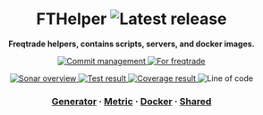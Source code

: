 <!-- Title section -->
<h1 align="center">
  FTHelper

  <img src="https://img.shields.io/github/v/release/kamontat/fthelper?style=flat-square&logo=github&logoColor=white&sort=semver" alt="Latest release" />
</h1>

<!-- Description section -->
<p align="center">
  <strong>Freqtrade helpers, contains scripts, servers, and docker images.</strong>
</p>

<!-- Static badge setup -->
<p align="center">
  <a href="https://github.com/kamontat/gitgo">
    <img src="https://img.shields.io/badge/commit-gitgo-6DC1E8.svg?style=flat-square&cacheSeconds=2592000" alt="Commit management" />
  </a>
  <a href="https://github.com/freqtrade/freqtrade">
    <img src="https://img.shields.io/badge/for-freqtrade-DDDDDD.svg?style=flat-square&cacheSeconds=2592000" alt="For freqtrade" />
  </a>
</p>

<!-- Dynamic badge setup -->
<p align="center">
  <a href="https://sonarcloud.io/project/overview?id=kamontat_fthelper">
    <img src="https://img.shields.io/sonar/quality_gate/kamontat_fthelper?style=flat-square&logo=sonarqube&logoColor=white&server=https%3A%2F%2Fsonarcloud.io" alt="Sonar overview" />
  </a>
  <a href="https://sonarcloud.io/component_measures?id=kamontat_fthelper&metric=tests&view=list">
    <img src="https://img.shields.io/sonar/tests/kamontat_fthelper?style=flat-square&logo=sonarqube&logoColor=white&server=https%3A%2F%2Fsonarcloud.io&compact_message" alt="Test result" />
  </a>
  <a href="https://sonarcloud.io/component_measures?id=kamontat_fthelper&metric=Coverage&view=list">
    <img src="https://img.shields.io/sonar/coverage/kamontat_fthelper?style=flat-square&logo=sonarqube&logoColor=white&server=https%3A%2F%2Fsonarcloud.io" alt="Coverage result" />
  </a>
  <img src="https://img.shields.io/tokei/lines/github/kamontat/fthelper?style=flat-square" alt="Line of code" />
</p>

<!-- External section -->
<h3 align="center">
  <a href="generator">Generator</a>
  <span> · </span>
  <a href="metric">Metric</a>
  <span> · </span>
  <a href="dockers">Docker</a>
  <span> · </span>
  <a href="shared">Shared</a>
</h3>
